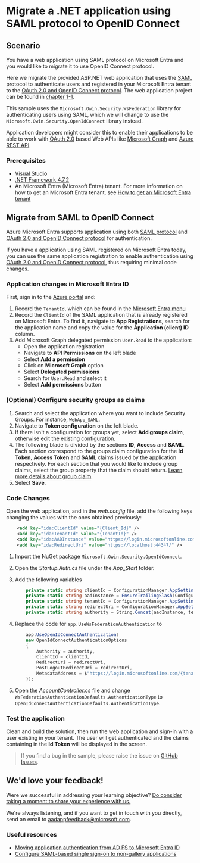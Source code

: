 
# Migrate a .NET application using SAML protocol to OpenID Connect

## Scenario

You have a web application using SAML protocol on Microsoft Entra and you would like to migrate it to use OpenID Connect protocol.

Here we migrate the provided ASP.NET web application that uses the [SAML](https://learn.microsoft.com/entra/identity-platform/single-sign-on-saml-protocol) protocol to authenticate users and registered in your Microsoft Entra tenant to the [OAuth 2.0 and OpenID Connect protocol](https://learn.microsoft.com/entra/identity-platform/active-directory-v2-protocols). The web application project can be found in [chapter 1-1](https://github.com/Azure-Samples/ms-identity-dotnet-adfs-to-aad/tree/master/1-ADFS-Host/1-1-Setup-SAML-Playground/README.md).

This sample uses the `Microsoft.Owin.Security.WsFederation` library for authenticating users using SAML, which we will change to use the `Microsoft.Owin.Security.OpenIdConnect` library instead.

Application developers might consider this to enable their applications to be able to work with [OAuth 2.0](https://learn.microsoft.com/entra/identity-platform/v2-app-types) based Web APIs like [Microsoft Graph](https://learn.microsoft.com/graph/overview) and [Azure REST API](https://learn.microsoft.com/rest/api/azure/).

### Prerequisites

- [Visual Studio](https://aka.ms/vsdownload)
- [.NET Framework 4.7.2](https://dotnet.microsoft.com/download/dotnet-framework)
- An Microsoft Entra (Microsoft Entra) tenant. For more information on how to get an Microsoft Entra tenant, see [How to get an Microsoft Entra tenant](https://learn.microsoft.com/entra/identity-platform/quickstart-create-new-tenant)

## Migrate from SAML to OpenID Connect

Azure Microsoft Entra supports application using both [SAML protocol](https://learn.microsoft.com/entra/identity-platform/single-sign-on-saml-protocol) and [OAuth 2.0 and OpenID Connect protocol](https://learn.microsoft.com/entra/identity-platform/active-directory-v2-protocols) for authentication.

If you have a application using SAML registered on Microsoft Entra today, you can use the same application registration to enable authentication using [OAuth 2.0 and OpenID Connect protocol](https://learn.microsoft.com/entra/identity-platform/active-directory-v2-protocols), thus requiring minimal code changes.

### Application changes in Microsoft Entra ID

First, sign in to the [Azure portal](https://portal.azure.com) and:

1. Record the `TenantId`, which can be found in the [Microsoft Entra menu](https://portal.azure.com/#blade/Microsoft_AAD_IAM/ActiveDirectoryMenuBlade/Overview)
2. Record the `ClientId` of the SAML application that is already registered on Microsoft Entra. To find it, navigate to **App Registrations**, search for the application name and copy the value for the **Application (client) ID** column.
3. Add Microsoft Graph delegated permission `User.Read` to the application:
    - Open the application registration
    - Navigate to **API Permissions** on the left blade
    - Select **Add a permission**
    - Click on **Microsoft Graph** option
    - Select **Delegated permissions**
    - Search for `User.Read` and select it
    - Select **Add permissions** button

### (Optional) Configure security groups as claims

1. Search and select the application where you want to include Security Groups. For instance, `WebApp_SAML`.
1. Navigate to **Token configuration** on the left blade.
1. If there isn't a configuration for groups yet, select **Add groups claim**, otherwise edit the existing configuration.
1. The following blade is divided by the sections **ID**, **Access** and **SAML**. Each section correspond to the groups claim configuration for the **Id Token**, **Access Token** and **SAML** claims issued by the application respectively. For each section that you would like to include group claims, select the group property that the claim should return. [Learn more details about group claim](https://learn.microsoft.com/entra/identity-platform/active-directory-optional-claims#configuring-groups-optional-claims).
1. Select **Save**.

### Code Changes

Open the web application, and in the *web.config* file, add the following keys changing the values with the ones obtained previously:

```xml
    <add key="ida:ClientId" value="{Client_Id}" />
    <add key="ida:TenantId" value="{TenantId}" />
    <add key="ida:AADInstance" value="https://login.microsoftonline.com/" />
    <add key="ida:RedirectUri" value="https://localhost:44347/" />
```

1. Import the NuGet package `Microsoft.Owin.Security.OpenIdConnect`.
1. Open the *Startup.Auth.cs* file under the *App_Start* folder.
1. Add the following variables

    ```c#
        private static string clientId = ConfigurationManager.AppSettings["ida:ClientId"];
        private static string aadInstance = EnsureTrailingSlash(ConfigurationManager.AppSettings["ida:AADInstance"]);
        private static string tenantId = ConfigurationManager.AppSettings["ida:TenantId"];
        private static string redirectUri = ConfigurationManager.AppSettings["ida:RedirectUri"];
        private static string authority = String.Concat(aadInstance, tenantId, "/v2.0");
    ```

1. Replace the code for `app.UseWsFederationAuthentication` to

    ```c#
        app.UseOpenIdConnectAuthentication(
        new OpenIdConnectAuthenticationOptions
        {
            Authority = authority,
            ClientId = clientId,
            RedirectUri = redirectUri,
            PostLogoutRedirectUri = redirectUri,
            MetadataAddress = $"https://login.microsoftonline.com/{tenantId}/.well-known/openid-configuration?appid={clientId}"
        });
    ```

1. Open the *AccountController.cs* file and change `WsFederationAuthenticationDefaults.AuthenticationType` to `OpenIdConnectAuthenticationDefaults.AuthenticationType`.

### Test the application

Clean and build the solution, then run the web application and sign-in with a user existing in your tenant. The user will get authenticated and the claims containing in the **Id Token** will be displayed in the screen.

> If you find a bug in the sample, please raise the issue on [GitHub Issues](../../issues).

## We'd love your feedback!

Were we successful in addressing your learning objective? [Do consider taking a moment to share your experience with us.](https://forms.office.com/Pages/ResponsePage.aspx?id=v4j5cvGGr0GRqy180BHbR73pcsbpbxNJuZCMKN0lURpUODFCRVg4VTk2QUE2VEFPMUZKSEJNUFhWUyQlQCN0PWcu)

We're always listening, and if you want to get in touch with you directly, send an email to <aadappfeedback@microsoft.com>.

### Useful resources

- [Moving application authentication from AD FS to Microsoft Entra ID](https://learn.microsoft.com/azure/active-directory/manage-apps/migrate-adfs-apps-to-azure)
- [Configure SAML-based single sign-on to non-gallery applications](https://learn.microsoft.com/azure/active-directory/manage-apps/configure-single-sign-on-non-gallery-applications)
